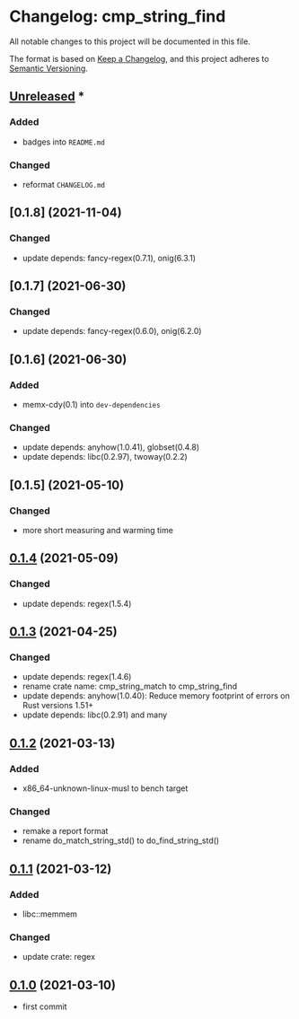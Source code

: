 # Changelog: cmp_string_find

All notable changes to this project will be documented in this file.

The format is based on [Keep a Changelog](https://keepachangelog.com/en/1.0.0/),
and this project adheres to [Semantic Versioning](https://semver.org/spec/v2.0.0.html).

## [Unreleased] *
### Added
* badges into `README.md`

### Changed
* reformat `CHANGELOG.md`


## [0.1.8] (2021-11-04)
### Changed
* update depends: fancy-regex(0.7.1), onig(6.3.1)

## [0.1.7] (2021-06-30)
### Changed
* update depends: fancy-regex(0.6.0), onig(6.2.0)

## [0.1.6] (2021-06-30)
### Added
* memx-cdy(0.1) into `dev-dependencies`

### Changed
* update depends: anyhow(1.0.41), globset(0.4.8)
* update depends: libc(0.2.97), twoway(0.2.2)

## [0.1.5] (2021-05-10)
### Changed
* more short measuring and warming time

## [0.1.4] (2021-05-09)
### Changed
* update depends: regex(1.5.4)

## [0.1.3] (2021-04-25)
### Changed
* update depends: regex(1.4.6)
* rename crate name: cmp_string_match to cmp_string_find
* update depends: anyhow(1.0.40): Reduce memory footprint of errors on Rust versions 1.51+
* update depends: libc(0.2.91) and many

## [0.1.2] (2021-03-13)
### Added
* x86_64-unknown-linux-musl to bench target

### Changed
* remake a report format
* rename do_match_string_std() to do_find_string_std()

## [0.1.1] (2021-03-12)
### Added
* libc::memmem

### Changed
* update crate: regex

## [0.1.0] (2021-03-10)
* first commit

[Unreleased]: https://github.com/aki-akaguma/cmp_string_find/compare/v0.1.4..HEAD
[0.1.4]: https://github.com/aki-akaguma/cmp_string_find/compare/v0.1.3..v0.1.4
[0.1.3]: https://github.com/aki-akaguma/cmp_string_find/compare/v0.1.2..v0.1.3
[0.1.2]: https://github.com/aki-akaguma/cmp_string_find/compare/v0.1.1..v0.1.2
[0.1.1]: https://github.com/aki-akaguma/cmp_string_find/compare/v0.1.0..v0.1.1
[0.1.0]: https://github.com/aki-akaguma/cmp_string_find/releases/tag/v0.1.0
